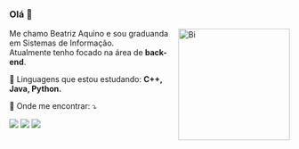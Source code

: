 
  ### Olá 👋 
  
 <img src="https://user-images.githubusercontent.com/79387140/182739131-89f7b4a4-7dcb-4814-a780-b868fdeb7beb.png" min-width="400px" max-width="400px" width="200px" align="right" alt="Bi">
  
<p align="left"> 
  Me chamo Beatriz Aquino e sou graduanda em Sistemas de Informação.<br>
  Atualmente tenho focado na área de <strong>back-end</strong>.
</p>

<p align="left">
  🔭 Linguagens que estou estudando: <strong>C++, Java, Python.</strong>
</p>

<p align="left">
  💌 Onde me encontrar: ⤵️
</p>

<p align="left">
  <a href="#" alt="Gmail">
  <img src="https://img.shields.io/badge/-Gmail-FF0000?style=flat-square&labelColor=FF0000&logo=gmail&logoColor=white&link=aquinobeattriz@gmail.com" /></a>

  <a href="#" alt="Linkedin">
  <img src="https://img.shields.io/badge/-Linkedin-0e76a8?style=flat-square&logo=Linkedin&logoColor=white&link=https://www.linkedin.com/in/beatrw/" /></a>

  <a href="#" alt="Instagram">
  <img src="https://img.shields.io/badge/-Instagram-DF0174?style=flat-square&labelColor=DF0174&logo=instagram&logoColor=white&link=https://www.instagram.com/btrzqn/"/></a>
</p>  
